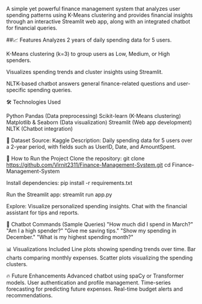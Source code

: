 A simple yet powerful finance management system that analyzes user spending patterns using K-Means clustering and provides financial insights through an interactive Streamlit web app, along with an integrated chatbot for financial queries.

##📈 Features
  Analyzes 2 years of daily spending data for 5 users.
  
  K-Means clustering (k=3) to group users as Low, Medium, or High spenders.
  
  Visualizes spending trends and cluster insights using Streamlit.
  
  NLTK-based chatbot answers general finance-related questions and user-specific spending queries.


🛠️ Technologies Used
  
  Python
  Pandas (Data preprocessing)
  Scikit-learn (K-Means clustering)
  Matplotlib & Seaborn (Data visualization)
  Streamlit (Web app development)
  NLTK (Chatbot integration)

📂 Dataset
  Source: Kaggle
  Description: Daily spending data for 5 users over a 2-year period, with fields such as UserID, Date, and AmountSpent.

🚀 How to Run the Project
  Clone the repository:
    git clone https://github.com/Virnit2311/Finance-Management-System.git
    cd Finance-Management-System
  
  Install dependencies:
    pip install -r requirements.txt
  
  Run the Streamlit app:
    streamlit run app.py

  Explore:
    Visualize personalized spending insights.
    Chat with the financial assistant for tips and reports.

🤖 Chatbot Commands (Sample Queries)
  "How much did I spend in March?"
  "Am I a high spender?"
  "Give me saving tips."
  "Show my spending in December."
  "What is my highest spending month?"

📊 Visualizations Included
  Line plots showing spending trends over time.
  Bar charts comparing monthly expenses.
  Scatter plots visualizing the spending clusters.

🔥 Future Enhancements
  Advanced chatbot using spaCy or Transformer models.
  User authentication and profile management.
  Time-series forecasting for predicting future expenses.
  Real-time budget alerts and recommendations.
